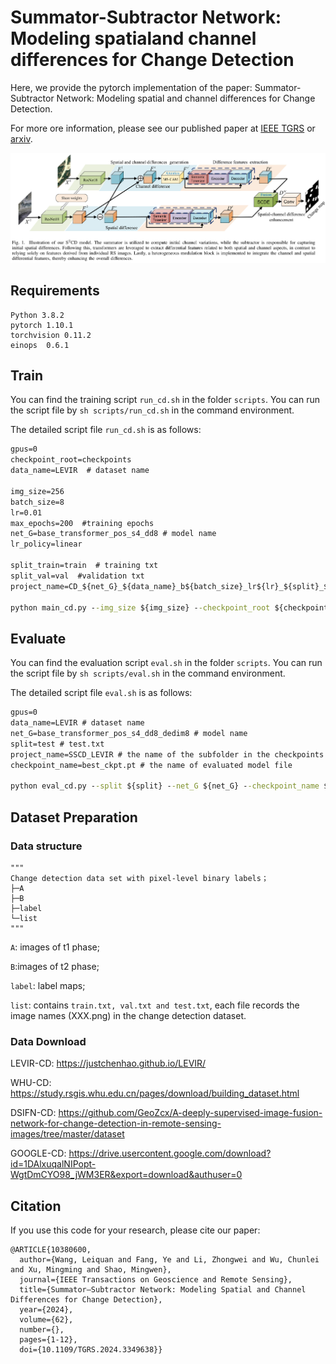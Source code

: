 # Summator-Subtractor Network: Modeling spatialand channel differences for Change Detection

Here, we provide the pytorch implementation of the paper: Summator-Subtractor Network: Modeling spatial
and channel differences for Change Detection.

For more ore information, please see our published paper at [IEEE TGRS](https://ieeexplore.ieee.org/document/9491802) or [arxiv](https://arxiv.org/abs/2103.00208). 

![image](./images/SSCD.png)

## Requirements

```
Python 3.8.2
pytorch 1.10.1
torchvision 0.11.2
einops  0.6.1
```

## Train

You can find the training script `run_cd.sh` in the folder `scripts`. You can run the script file by `sh scripts/run_cd.sh` in the command environment.

The detailed script file `run_cd.sh` is as follows:

```cmd
gpus=0
checkpoint_root=checkpoints 
data_name=LEVIR  # dataset name 

img_size=256
batch_size=8
lr=0.01
max_epochs=200  #training epochs
net_G=base_transformer_pos_s4_dd8 # model name
lr_policy=linear

split_train=train  # training txt
split_val=val  #validation txt
project_name=CD_${net_G}_${data_name}_b${batch_size}_lr${lr}_${split}_${split_val}_${max_epochs}_${lr_policy}

python main_cd.py --img_size ${img_size} --checkpoint_root ${checkpoint_root} --lr_policy ${lr_policy} --split ${split} --split_val ${split_val} --net_G ${net_G} --gpu_ids ${gpus} --max_epochs ${max_epochs} --project_name ${project_name} --batch_size ${batch_size} --data_name ${data_name}  --lr ${lr}
```

## Evaluate

You can find the evaluation script `eval.sh` in the folder `scripts`. You can run the script file by `sh scripts/eval.sh` in the command environment.

The detailed script file `eval.sh` is as follows:

```cmd
gpus=0
data_name=LEVIR # dataset name
net_G=base_transformer_pos_s4_dd8_dedim8 # model name 
split=test # test.txt
project_name=SSCD_LEVIR # the name of the subfolder in the checkpoints folder 
checkpoint_name=best_ckpt.pt # the name of evaluated model file 

python eval_cd.py --split ${split} --net_G ${net_G} --checkpoint_name ${checkpoint_name} --gpu_ids ${gpus} --project_name ${project_name} --data_name ${data_name}
```

## Dataset Preparation

### Data structure

```
"""
Change detection data set with pixel-level binary labels；
├─A
├─B
├─label
└─list
"""
```

`A`: images of t1 phase;

`B`:images of t2 phase;

`label`: label maps;

`list`: contains `train.txt, val.txt and test.txt`, each file records the image names (XXX.png) in the change detection dataset.

### Data Download 

LEVIR-CD: https://justchenhao.github.io/LEVIR/

WHU-CD: https://study.rsgis.whu.edu.cn/pages/download/building_dataset.html

DSIFN-CD: https://github.com/GeoZcx/A-deeply-supervised-image-fusion-network-for-change-detection-in-remote-sensing-images/tree/master/dataset

GOOGLE-CD: https://drive.usercontent.google.com/download?id=1DAlxuqalNIPopt-WgtDmCYO98_jWM3ER&export=download&authuser=0

## Citation

If you use this code for your research, please cite our paper:

```
@ARTICLE{10380600,
  author={Wang, Leiquan and Fang, Ye and Li, Zhongwei and Wu, Chunlei and Xu, Mingming and Shao, Mingwen},
  journal={IEEE Transactions on Geoscience and Remote Sensing}, 
  title={Summator–Subtractor Network: Modeling Spatial and Channel Differences for Change Detection}, 
  year={2024},
  volume={62},
  number={},
  pages={1-12},
  doi={10.1109/TGRS.2024.3349638}}
```